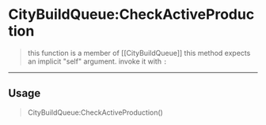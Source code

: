 # CityBuildQueue:CheckActiveProduction
> this function is a member of [[CityBuildQueue]]
> this method expects an implicit "self" argument. invoke it with `:`
-----
## Usage
> CityBuildQueue:CheckActiveProduction()
